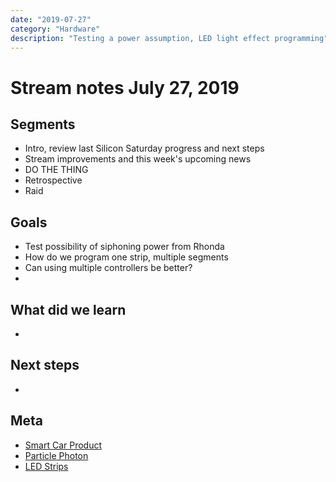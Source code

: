 ```yaml
---
date: "2019-07-27"
category: "Hardware"
description: "Testing a power assumption, LED light effect programming"
---
```


# Stream notes July 27, 2019

## Segments

- Intro, review last Silicon Saturday progress and next steps
- Stream improvements and this week's upcoming news
- DO THE THING
- Retrospective
- Raid

## Goals

- Test possibility of siphoning power from Rhonda
- How do we program one strip, multiple segments
- Can using multiple controllers be better?
-

## What did we learn

-

## Next steps

-

## Meta

- [Smart Car Product](https://www.amazon.com/gp/product/B07KPZ8RSZ)
- [Particle Photon](https://www.amazon.com/gp/product/B016YNU1A0)
- [LED Strips](https://www.amazon.com/gp/product/B018X04ES2)
